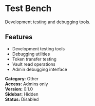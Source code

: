 # Test Bench

Development testing and debugging tools.

## Features
- Development testing tools
- Debugging utilities
- Token transfer testing
- Vault read operations
- Admin debugging interface

**Category:** Other  
**Access:** Admins only  
**Version:** 0.1.0  
**Sidebar:** Hidden  
**Status:** Disabled
